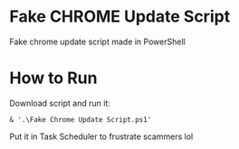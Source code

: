 # Fake CHROME Update Script
Fake chrome update script made in PowerShell

# How to Run
Download script and run it:
```
& '.\Fake Chrome Update Script.ps1'
```
Put it in Task Scheduler to frustrate scammers lol
